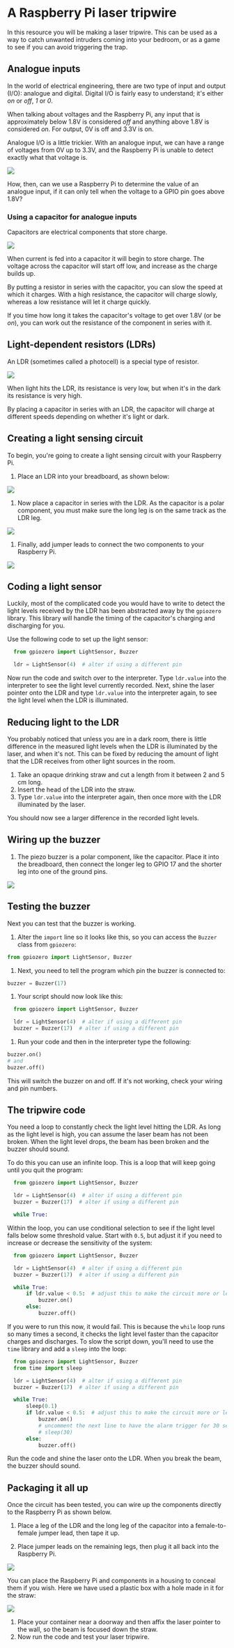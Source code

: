 # A Raspberry Pi laser tripwire

In this resource you will be making a laser tripwire. This can be used as a way to catch unwanted intruders coming into your bedroom, or as a game to see if you can avoid triggering the trap.

## Analogue inputs

In the world of electrical engineering, there are two type of input and output (I/O): analogue and digital. Digital I/O is fairly easy to understand; it's either *on* or *off*, *1* or *0*.

When talking about voltages and the Raspberry Pi, any input that is approximately below 1.8V is considered *off* and anything above 1.8V is considered *on*. For output, 0V is off and 3.3V is on.

Analogue I/O is a little trickier. With an analogue input, we can have a range of voltages from 0V up to 3.3V, and the Raspberry Pi is unable to detect exactly what that voltage is.

![](http://newsimg.bbc.co.uk/media/images/42321000/gif/_42321660_dig_ani_416.gif)

How, then, can we use a Raspberry Pi to determine the value of an analogue input, if it can only tell when the voltage to a GPIO pin goes above 1.8V?

### Using a capacitor for analogue inputs

Capacitors are electrical components that store charge.

![](http://ecee.colorado.edu/~mathys/ecen1400/labs/CapacitorsInKit.jpg)

When current is fed into a capacitor it will begin to store charge. The voltage across the capacitor will start off low, and increase as the charge builds up.

By putting a resistor in series with the capacitor, you can slow the speed at which it charges. With a high resistance, the capacitor will charge slowly, whereas a low resistance will let it charge quickly.

If you time how long it takes the capacitor's voltage to get over 1.8V (or be *on*), you can work out the resistance of the component in series with it.

## Light-dependent resistors (LDRs)

An LDR (sometimes called a photocell) is a special type of resistor.

![](https://upload.wikimedia.org/wikipedia/commons/thumb/b/bb/LDR_1480405_6_7_HDR_Enhancer_1.jpg/480px-LDR_1480405_6_7_HDR_Enhancer_1.jpg)

When light hits the LDR, its resistance is very low, but when it's in the dark its resistance is very high.

By placing a capacitor in series with an LDR, the capacitor will charge at different speeds depending on whether it's light or dark.

## Creating a light sensing circuit

To begin, you're going to create a light sensing circuit with your Raspberry Pi.

1.  Place an LDR into your breadboard, as shown below:

![](images/LDR_only.png)

1.  Now place a capacitor in series with the LDR. As the capacitor is a polar component, you must make sure the long leg is on the same track as the LDR leg.

![](images/LDR_and_cap.png)

1.  Finally, add jumper leads to connect the two components to your Raspberry Pi.

![](images/LDR_and_cap_wired.png)

## Coding a light sensor

Luckily, most of the complicated code you would have to write to detect the light levels received by the LDR has been abstracted away by the `gpiozero` library. This library will handle the timing of the capacitor's charging and discharging for you.

Use the following code to set up the light sensor:

```python
  from gpiozero import LightSensor, Buzzer

  ldr = LightSensor(4)  # alter if using a different pin
```

Now run the code and switch over to the interpreter. Type `ldr.value` into the interpreter to see the light level currently recorded. Next, shine the laser pointer onto the LDR and type `ldr.value` into the interpreter again, to see the light level when the LDR is illuminated.

## Reducing light to the LDR

You probably noticed that unless you are in a dark room, there is little difference in the measured light levels when the LDR is illuminated by the laser, and when it's not. This can be fixed by reducing the amount of light that the LDR receives from other light sources in the room.

1.  Take an opaque drinking straw and cut a length from it between 2 and
    5 cm long.
2.  Insert the head of the LDR into the straw.
3.  Type `ldr.value` into the interpreter again, then once more with the
    LDR illuminated by the laser.

You should now see a larger difference in the recorded light levels.

Wiring up the buzzer
--------------------

1.  The piezo buzzer is a polar component, like the capacitor. Place it into the breadboard, then connect the longer leg to GPIO 17 and the shorter leg into one of the ground pins.

![](images/LDR_with_buzzer.png)

## Testing the buzzer

Next you can test that the buzzer is working.

1.  Alter the `import` line so it looks like this, so you can access the `Buzzer` class from `gpiozero`:

```python
from gpiozero import LightSensor, Buzzer
```

1.  Next, you need to tell the program which pin the buzzer is connected to:

```python
buzzer = Buzzer(17)
```

1.  Your script should now look like this:

```python
  from gpiozero import LightSensor, Buzzer

  ldr = LightSensor(4)  # alter if using a different pin
  buzzer = Buzzer(17)  # alter if using a different pin

```

1.  Run your code and then in the interpreter type the following:

```python
buzzer.on()
# and
buzzer.off()
```

This will switch the buzzer on and off. If it's not working, check your wiring and pin numbers.

## The tripwire code

You need a loop to constantly check the light level hitting the LDR. As long as the light level is high, you can assume the laser beam has not been broken. When the light level drops, the beam has been broken and the buzzer should sound.

To do this you can use an infinite loop. This is a loop that will keep going until you quit the program:

```python
  from gpiozero import LightSensor, Buzzer

  ldr = LightSensor(4)  # alter if using a different pin
  buzzer = Buzzer(17)  # alter if using a different pin

  while True:
```

Within the loop, you can use conditional selection to see if the light level falls below some threshold value. Start with `0.5`, but adjust it if you need to increase or decrease the sensitivity of the system:

```python
  from gpiozero import LightSensor, Buzzer

  ldr = LightSensor(4)  # alter if using a different pin
  buzzer = Buzzer(17)  # alter if using a different pin

  while True:
      if ldr.value < 0.5:  # adjust this to make the circuit more or less sensitive
          buzzer.on()
      else:
          buzzer.off()
```

If you were to run this now, it would fail. This is because the `while` loop runs so many times a second, it checks the light level faster than the capacitor charges and discharges. To slow the script down, you'll need to use the `time` library and add a `sleep` into the loop:

```python
  from gpiozero import LightSensor, Buzzer
  from time import sleep

  ldr = LightSensor(4)  # alter if using a different pin
  buzzer = Buzzer(17)  # alter if using a different pin

  while True:
      sleep(0.1)
      if ldr.value < 0.5:  # adjust this to make the circuit more or less sensitive
          buzzer.on()
          # uncomment the next line to have the alarm trigger for 30 seconds.
          # sleep(30) 
      else:
          buzzer.off()
```

Run the code and shine the laser onto the LDR. When you break the beam, the buzzer should sound.

## Packaging it all up

Once the circuit has been tested, you can wire up the components directly to the Raspberry Pi as shown below.

1.  Place a leg of the LDR and the long leg of the capacitor into a female-to-female jumper lead, then tape it up.

1.  Place jumper leads on the remaining legs, then plug it all back into the Raspberry Pi.

![](images/IMG_20160204_100554386.jpg)

You can place the Raspberry Pi and components in a housing to conceal them if you wish. Here we have used a plastic box with a hole made in it for the straw:

![](images/IMG_20160204_101200441.jpg)

1.  Place your container near a doorway and then affix the laser pointer to the wall, so the beam is focused down the straw.
1.  Now run the code and test your laser tripwire.
